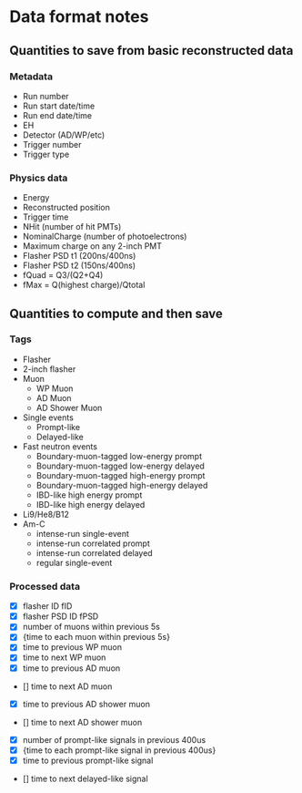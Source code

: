 Data format notes
=================

## Quantities to save from basic reconstructed data

### Metadata

 - Run number
 - Run start date/time
 - Run end date/time
 - EH
 - Detector (AD/WP/etc)
 - Trigger number
 - Trigger type

### Physics data

 - Energy
 - Reconstructed position
 - Trigger time
 - NHit (number of hit PMTs)
 - NominalCharge (number of photoelectrons)
 - Maximum charge on any 2-inch PMT
 - Flasher PSD t1 (200ns/400ns)
 - Flasher PSD t2 (150ns/400ns)
 - fQuad = Q3/(Q2+Q4)
 - fMax = Q(highest charge)/Qtotal

## Quantities to compute and then save

### Tags

 - Flasher
 - 2-inch flasher
 - Muon
   - WP Muon
   - AD Muon
   - AD Shower Muon
 - Single events
   - Prompt-like
   - Delayed-like
 - Fast neutron events
   - Boundary-muon-tagged low-energy prompt
   - Boundary-muon-tagged low-energy delayed
   - Boundary-muon-tagged high-energy prompt
   - Boundary-muon-tagged high-energy delayed
   - IBD-like high energy prompt
   - IBD-like high energy delayed
 - Li9/He8/B12
 - Am-C
   - intense-run single-event
   - intense-run correlated prompt
   - intense-run correlated delayed
   - regular single-event

### Processed data

 - [X] flasher ID fID
 - [X] flasher PSD ID fPSD
 - [X] number of muons within previous 5s
 - [X] {time to each muon within previous 5s}
 - [X] time to previous WP muon
 - [X] time to next WP muon
 - [X] time to previous AD muon
 - [] time to next AD muon
 - [X] time to previous AD shower muon
 - [] time to next AD shower muon
 - [X] number of prompt-like signals in previous 400us
 - [X] {time to each prompt-like signal in previous 400us}
 - [X] time to previous prompt-like signal
 - [] time to next delayed-like signal
